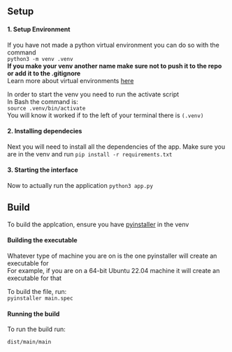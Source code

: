 ## Setup


#### 1. Setup Environment
If you have not made a python virtual environment you can do so with the command  
```python3 -m venv .venv```  
**If you make your venv another name make sure not to push it to the repo or add it to the .gitignore**  
Learn more about virtual environments [here](https://docs.python.org/3/library/venv.html)  

In order to start the venv you need to run the activate script  
In Bash the command is:  
```source .venv/bin/activate```  
You will know it worked if to the left of your terminal there is `(.venv)`  


#### 2. Installing dependecies 
Next you will need to install all the dependencies of the app.
Make sure you are in the venv and run
```pip install -r requirements.txt```


#### 3. Starting the interface
Now to actually run the application
```python3 app.py```



## Build  
To build the applcation, ensure you have [pyinstaller](https://pyinstaller.org/en/stable/installation.html) in the venv  

#### Building the executable

Whatever type of machine you are on is the one pyinstaller will create an executable for  
For example, if you are on a 64-bit Ubuntu 22.04 machine it will create an executable for that  

To build the file, run:  
`pyinstaller main.spec` 

#### Running the build

To run the build run:  

`dist/main/main`
